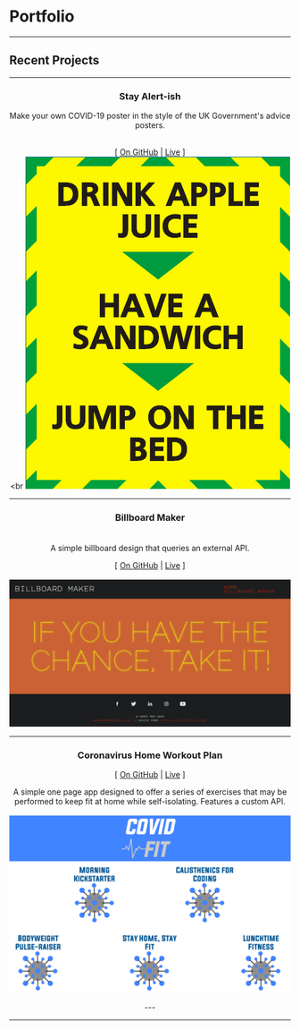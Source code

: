 # Portfolio

---

## Recent Projects

---

<div align="center">

### <center> Stay Alert-ish </center>

<center>Make your own COVID-19 poster in the style of the UK Government's advice posters.</center>

<br>[
[On GitHub](/coronaposter/) | [Live](https://harrymandeveloper.github.io/coronaposter/) ]<br><br
<img src="./images/coronacover.png"/>

---
### <center> Billboard Maker </center> <br>

<center>A simple billboard design that queries an external API. <br></center>

<div align="center">

[ [On GitHub](/billboardmaker/) | [Live](https://harrymandeveloper.github.io/billboardmaker/) ]<br><br>
<img src="./images/billboardcover.png"/>

---
### <center> Coronavirus Home Workout Plan </center>

<div align="center">

[ [On GitHub](https://github.com/harrymandeveloper/workoutplan-backend) | [Live](http://bit.ly/covidfitCVlink) ]
<br> <center>A simple one page app designed to offer a series of exercises that may be performed to keep fit at home while self-isolating. Features a custom API.<br><br>
<img src="./images/workoutplancover.png"/></center>

</div>
---



---

